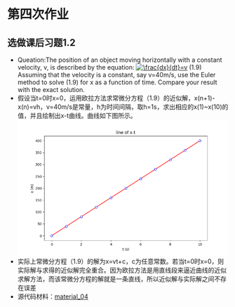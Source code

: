 # 第四次作业
## 选做课后习题1.2
* Queation:The position of an object moving horizontally with a constant velocity, v, is described by the equation:
<a href="http://www.codecogs.com/eqnedit.php?latex=\frac{dx}{dt}=v" target="_blank"><img src="http://latex.codecogs.com/gif.latex?\frac{dx}{dt}=v" title="\frac{dx}{dt}=v" /></a> (1.9)
Assuming that the velocity is a constant, say v=40m/s, use the Euler method to solve (1.9) for x as a function of time. Compare your result with the exact solution.
* 假设当t=0时x=0，运用欧拉方法求常微分方程（1.9）的近似解，x(n+1)-x(n)=vh，v=40m/s是常量，h为时间间隔，取h=1s，求出相应的x(1)~x(10)的值，并且绘制出x-t曲线。曲线如下图所示。
![question12](https://github.com/spaceandnight/compuational_physics_N2015301020065/blob/master/Figure_1.png)
* 实际上常微分方程（1.9）的解为x=vt+c，c为任意常数。若当t=0时x=0，则实际解与求得的近似解完全重合。因为欧拉方法是用直线段来逼近曲线的近似求解方法，而该常微分方程的解就是一条直线，所以近似解与实际解之间不存在误差
* 源代码材料：[material_04](https://github.com/spaceandnight/compuational_physics_N2015301020065/blob/master/question12.py)
